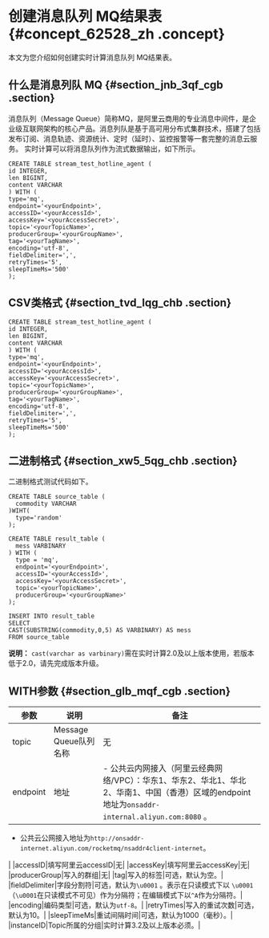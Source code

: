 # 创建消息队列 MQ结果表 {#concept_62528_zh .concept}

本文为您介绍如何创建实时计算消息队列 MQ结果表。

## 什么是消息列队 MQ {#section_jnb_3qf_cgb .section}

消息队列（Message Queue）简称MQ，是阿里云商用的专业消息中间件，是企业级互联网架构的核心产品。消息列队是基于高可用分布式集群技术，搭建了包括发布订阅、消息轨迹、资源统计、定时（延时）、监控报警等一套完整的消息云服务。 实时计算可以将消息队列作为流式数据输出，如下所示。

``` {#codeblock_0uh_mlh_xfs .language-sql}
CREATE TABLE stream_test_hotline_agent (
id INTEGER,
len BIGINT,
content VARCHAR
) WITH (
type='mq',
endpoint='<yourEndpoint>',
accessID='<yourAccessId>',
accessKey='<yourAccessSecret>',
topic='<yourTopicName>',
producerGroup='<yourGroupName>',
tag='<yourTagName>',
encoding='utf-8',
fieldDelimiter=',',
retryTimes='5',
sleepTimeMs='500'
);
```

## CSV类格式 {#section_tvd_lqg_chb .section}

``` {#codeblock_3l5_tqa_3q6 .language-sql}
CREATE TABLE stream_test_hotline_agent (
id INTEGER,
len BIGINT,
content VARCHAR
) WITH (
type='mq',
endpoint='<yourEndpoint>',
accessID='<yourAccessId>',
accessKey='<yourAccessSecret>',
topic='<yourTopicName>',
producerGroup='<yourGroupName>',
tag='<yourTagName>',
encoding='utf-8',
fieldDelimiter=',',
retryTimes='5',
sleepTimeMs='500'
);
```

## 二进制格式 {#section_xw5_5qg_chb .section}

二进制格式测试代码如下。

``` {#codeblock_ov6_noy_vcu .language-sql}
CREATE TABLE source_table (
  commodity VARCHAR
)WIHT(
  type='random'
);

CREATE TABLE result_table (
  mess VARBINARY
) WITH (
  type = 'mq',
  endpoint='<yourEndpoint>',
  accessID='<yourAccessId>',
  accessKey='<yourAccessSecret>',
  topic='<yourTopicName>',
  producerGroup='<yourGroupName>'
);

INSERT INTO result_table
SELECT 
CAST(SUBSTRING(commodity,0,5) AS VARBINARY) AS mess   
FROM source_table
```

**说明：** `cast(varchar as varbinary)`需在实时计算2.0及以上版本使用，若版本低于2.0，请先完成版本升级。

## WITH参数 {#section_glb_mqf_cgb .section}

|参数|说明|备注|
|--|--|--|
|topic|Message Queue队列名称|无|
|endpoint|地址| -   公共云内网接入（阿里云经典网络/VPC）：华东1、华东2、华北1、华北2、华南1、中国（香港）区域的endpoint地址为`onsaddr-internal.aliyun.com:8080` 。
-   公共云公网接入地址为`http://onsaddr-internet.aliyun.com/rocketmq/nsaddr4client-internet`。

 |
|accessID|填写阿里云accessID|无|
|accessKey|填写阿里云accessKey|无|
|producerGroup|写入的群组|无|
|tag|写入的标签|可选，默认为空。|
|fieldDelimiter|字段分割符|可选，默认为`\u0001` 。表示在只读模式下以 `\u0001`（`\u0001`在只读模式不可见）作为分隔符；在编辑模式下以`^A`作为分隔符。|
|encoding|编码类型|可选，默认为`utf-8`。|
|retryTimes|写入的重试次数|可选，默认为10。|
|sleepTimeMs|重试间隔时间|可选，默认为1000（毫秒）。|
|instanceID|Topic所属的分组|实时计算3.2及以上版本必须。|

